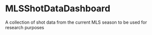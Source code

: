 # MLSShotDataDashboard
A collection of shot data from the current MLS season to be used for research purposes

